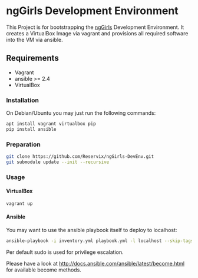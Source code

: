 # ngGirls Development Environment
This Project is for bootstrapping the [ngGirls](http://ng-girls.org/) Development Environment.
It creates a VirtualBox Image via vagrant and provisions all required software into the VM via ansible.

## Requirements
* Vagrant
* ansible >= 2.4
* VirtualBox

### Installation
On Debian/Ubuntu you may just run the following commands:

```sh
apt install vagrant virtualbox pip
pip install ansible
```

### Preparation

```sh
git clone https://github.com/Reservix/ngGirls-DevEnv.git
git submodule update --init --recursive
```

### Usage
#### VirtualBox

```sh
vagrant up
```

#### Ansible
You may want to use the ansible playbook itself to deploy to localhost:

```sh
ansible-playbook -i inventory.yml playbook.yml -l localhost --skip-tags vbox --ask-become-pass
```

Per default sudo is used for privilege escalation.

Please have a look at http://docs.ansible.com/ansible/latest/become.html for available become methods.
